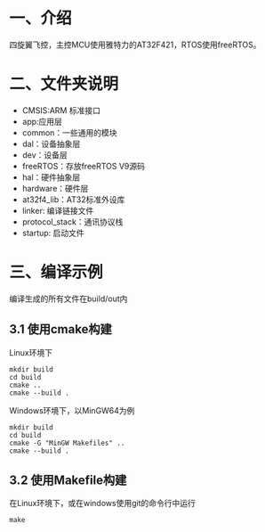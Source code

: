 # 一、介绍
四旋翼飞控，主控MCU使用雅特力的AT32F421，RTOS使用freeRTOS。

# 二、文件夹说明
- CMSIS:ARM 标准接口
- app:应用层
- common：一些通用的模块
- dal：设备抽象层
- dev：设备层
- freeRTOS：存放freeRTOS V9源码
- hal：硬件抽象层
- hardware：硬件层
- at32f4_lib：AT32标准外设库
- linker: 编译链接文件
- protocol_stack：通讯协议栈
- startup: 启动文件


# 三、编译示例
编译生成的所有文件在build/out内
## 3.1 使用cmake构建
Linux环境下

    mkdir build
    cd build
    cmake ..
    cmake --build .

Windows环境下，以MinGW64为例

    mkdir build
    cd build
    cmake -G "MinGW Makefiles" ..
    cmake --build .

## 3.2 使用Makefile构建
在Linux环境下，或在windows使用git的命令行中运行

    make


